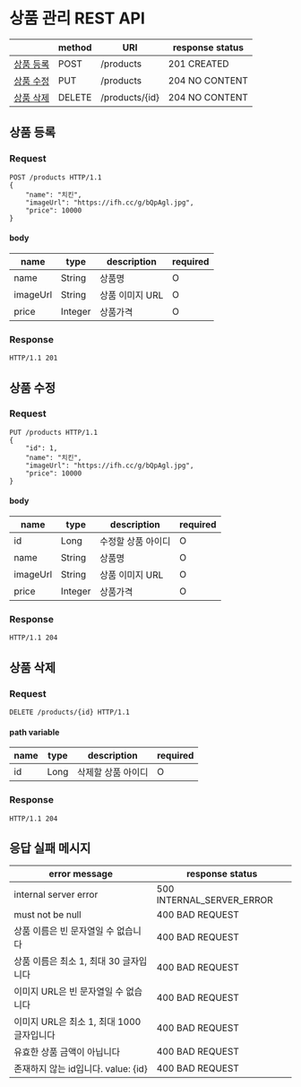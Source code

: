 # 상품 관리 REST API

|                  | method | URI            | response status | 
|------------------|--------|----------------|-----------------|
| [상품 등록](##상품-등록) | POST   | /products      | 201 CREATED     |
| [상품 수정](##상품-수정) | PUT    | /products      | 204 NO CONTENT  |
| [상품 삭제](##상품-삭제) | DELETE | /products/{id} | 204 NO CONTENT  |

## 상품 등록

### Request

```http request
POST /products HTTP/1.1
{
    "name": "치킨",
    "imageUrl": "https://ifh.cc/g/bQpAgl.jpg",
    "price": 10000
}
```

#### body

| name      | type    | description | required |
|-----------|---------|-------------|----------|
| name      | String  | 상품명         | O        |
| imageUrl | String  | 상품 이미지 URL  | O        |
| price     | Integer | 상품가격        | O        |

### Response

```http request
HTTP/1.1 201
```

## 상품 수정

### Request

```http request
PUT /products HTTP/1.1
{
    "id": 1,
    "name": "치킨",
    "imageUrl": "https://ifh.cc/g/bQpAgl.jpg",
    "price": 10000
}
```

#### body

| name      | type    | description | required |
|-----------|---------|-------------|----------|
| id        | Long    | 수정할 상품 아이디  | O        |
| name      | String  | 상품명         | O        |
| imageUrl | String  | 상품 이미지 URL  | O        |
| price     | Integer | 상품가격        | O        |

### Response

```http request
HTTP/1.1 204
```

## 상품 삭제

### Request

```http request
DELETE /products/{id} HTTP/1.1
```

#### path variable

| name | type | description | required |
|------|------|-------------|----------|
| id   | Long | 삭제할 상품 아이디  | O        |

### Response

```http request
HTTP/1.1 204
```

## 응답 실패 메시지

| error message                | response status           |
|------------------------------|---------------------------|
| internal server error        | 500 INTERNAL_SERVER_ERROR |
| must not be null             | 400 BAD REQUEST           |
| 상품 이름은 빈 문자열일 수 없습니다         | 400 BAD REQUEST           |
| 상품 이름은 최소 1, 최대 30 글자입니다     | 400 BAD REQUEST           |
| 이미지 URL은 빈 문자열일 수 없습니다       | 400 BAD REQUEST           |
| 이미지 URL은 최소 1, 최대 1000 글자입니다 | 400 BAD REQUEST           |
| 유효한 상품 금액이 아닙니다              | 400 BAD REQUEST           |
| 존재하지 않는 id입니다. value: {id}   | 400 BAD REQUEST           |
